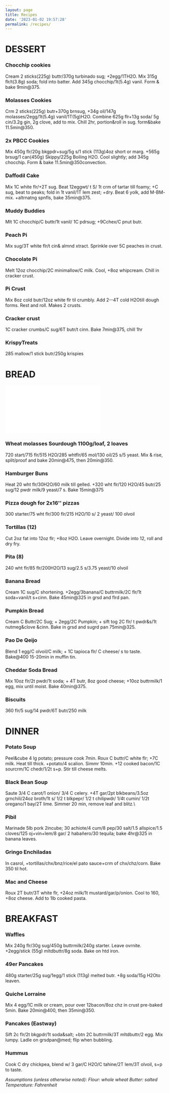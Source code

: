 ```yaml
---
layout: page
title: Recipes
date: '2023-01-02 19:57:28'
permalink: /recipes/
---
```


# **DESSERT**


### **Chocchip cookies** 
Cream 2 sticks(225g) buttr/370g turbinado sug; +2egg/1TH2O. Mix 315g flr/t(3.8g) soda; fold into batter. Add 345g chocchip/1t(5.4g) vanil. Form & bake 9min@375.
### **Molasses Cookies** 
Crm 2 sticks(225g) butr+370g brnsug, +34g oil/147g molasses/2egg/1t(5.4g) vanil/1T(5g)H2O. Combine 625g flr+13g soda/ 5g cin/3.2g gin, 2g clove, add to mix. Chill 2hr, portion&roll in sug. form&bake 11.5min@350.
### **2x PBCC Cookies** 
Mix 450g flr/20g bkgpdr+sug/5g s/1 stick (113g)4oz short or marg. +565g brsug/1 can(450g) Skippy/225g Boiling H2O. Cool slightly; add 345g chocchip. Form & bake 11.5min@350convection.
### **Daffodil Cake** 
Mix 1C white flr/+2T sug. Beat 12eggwt/ t S/ 1t crm of tartar till foamy; +C sug, beat to peaks; fold in 1t vanil/1T lem zest; +dry. Beat 6 yolk, add M-BM- mix. +altrnatng spnfls, bake 35min@375.
### **Muddy Buddies** 
Mlt 1C chocchip/C buttr/1t vanil/ 1C pdrsug; +9Cchex/C pnut butr.
### **Peach Pi** 
Mix sug/3T white flr/t cin& almnd xtract. Sprinkle over 5C peaches in crust.
### **Chocolate Pi** 
Melt 12oz chocchip/2C minimallow/C milk. Cool, +8oz whipcream. Chill in cracker crust.
### **Pi Crust** 
Mix 8oz cold butr/12oz white flr til crumbly. Add 2--4T cold H2Otill dough forms. Rest and roll. Makes 2 crusts.
### **Cracker crust** 
1C cracker crumbs/C sug/6T butr/t cinn. Bake 7min@375, chill 1hr
### **KrispyTreats**
285 mallow/1 stick butr/250g krispies
# **BREAD**
![Bread page](/bread.md)

### **Wheat molasses Sourdough 1100g/loaf, 2 loaves** 
720 start/715 flr/515 H2O/285 whtflr/65 mol/130 oil/25 s/5 yeast. Mix & rise, split/proof and bake 20min@475, then 20min@350.
### **Hamburger Buns**
Heat 20 wht flr/30H2O/60 milk till gelled. +320 wht flr/120 H2O/45 butr/25 sug/12 pwdr milk/9 yeast/7 s. Bake 15min@375
### **Pizza dough for 2x16'' pizzas** 
300 starter/75 wht flr/300 flr/215 H2O/10 s/ 2 yeast/ 100 olvoil
### **Tortillas (12)** 
Cut 2oz fat into 12oz flr; +8oz H2O. Leave overnight. Divide into 12, roll and dry fry.
### **Pita (8)**
240 wht flr/85 flr/200H2O/13 sug/2.5 s/3.75 yeast/10 olvoil
### **Banana Bread** 
Cream 1C sug/C shortening. +2egg/3banana/C buttrmilk/2C flr/1t soda+vanil/t s+cinn. Bake 45min@325 in grsd and flrd pan.
### **Pumpkin Bread** 
Cream C Buttr/2C Sug; + 2egg/2C Pumpkin; + sift tog 2C flr/ t pwdr&s/1t nutmeg&clove &cinn. Bake in grsd and sugrd pan 75min@325.
### **Pao De Qeijo** 
Blend 1 egg/C olvoil/C milk; + 1C tapioca flr/ C cheese/ s to taste. Bake@400 15-20min in muffin tin.
### **Cheddar Soda Bread** 
Mix 10oz flr/2t pwdr/1t soda; + 4T butr, 8oz good cheese; +10oz buttrmilk/1 egg, mix until moist. Bake 40min@375.
### **Biscuits**
360 flr/5 sug/14 pwdr/6T butr/250 milk


# **DINNER**

### **Potato Soup** 
Peel&cube 4 lg potato; pressure cook 7min. Roux C buttr/C white flr; +7C milk. Heat till thick. +potato/4 scalion. Simmr 10min. +12 cooked bacon/1C sourcrm/1C chedr/1/2t s+p. Stir till cheese melts.
### **Black Bean Soup**
Saute 3/4 C carot/1 onion/ 3/4 C celery. +4T gar/2pt blkbeans/3.5oz grnchili/24oz broth/1t s/ 1/2 t blkpepr/ 1/2 t chilipwdr/ 1/4t cumin/ 1/2t oregano/1 bay/2T lime. Simmer 20 min, remove leaf and blitz.\\
### **Pibil** 
Marinade 5lb pork 2incube; 30 achiote/4 cum/8 pep/30 salt/1.5 allspice/1.5 cloves/125 oj+vin+lem/8 gar/ 2 habañero/30 tequila; bake 4hr@325 in banana leaves.
### **Gringo Enchiladas** 
In casrol, +tortillas/chx/bnz/rice/el pato sauce+crm of chx/chz/corn. Bake 350 til hot.
### **Mac and Cheese** 
Roux 2T butr/3T white flr, +24oz milk/1t mustard/gar/p/onion. Cool to 160, +8oz cheese. Add to 1lb cooked pasta.

# **BREAKFAST**

### **Waffles** 
Mix 240g flr/30g sug/450g buttrmilk/240g starter. Leave ovrnite. +2egg/stick (55g) mltdbuttr/8g soda. Bake on htd iron.
### **49er Pancakes** 
480g starter/25g sug/1egg/1 stick (113g) melted butr. +8g soda/15g H2Oto leaven.
### **Quiche Lorraine** 
Mix 4 egg/1C milk or cream, pour over 12bacon/8oz chz in crust pre-baked 5min. Bake 20min@400, then 35min@350.
### **Pancakes (Eastway)** 
Sift 2c flr/2t bkgpdr/1t soda&salt; +btn 2C buttrmilk/3T mltdbuttr/2 egg. Mix lumpy. Ladle on grsdpan@med; flip when bubbling.
### **Hummus** 
Cook C dry chickpea, blend w/ 3 gar/C H2O/C tahine/2T lem/3T olvoil, s+p to taste.

*Assumptions (unless otherwise noted): Flour: whole wheat Butter: salted Temperature: Fahrenheit*